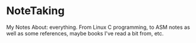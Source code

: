 # NoteTaking
My Notes About: everything. From Linux C programming, to ASM notes as well as some references, maybe books I've read a bit from, etc.
